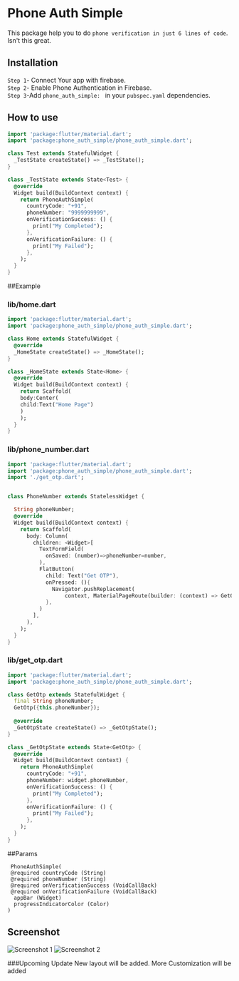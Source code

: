 # Phone Auth Simple

This package help you to do `phone verification in just 6 lines of code`. Isn't this great.

## Installation 

`Step 1`- Connect Your app with firebase.<br/>
`Step 2`- Enable Phone Authentication in Firebase.<br/>
`Step 3`-Add `phone_auth_simple: ` in your `pubspec.yaml` dependencies.<br/>

## How to use
```dart
import 'package:flutter/material.dart';
import 'package:phone_auth_simple/phone_auth_simple.dart';

class Test extends StatefulWidget {
  _TestState createState() => _TestState();
}

class _TestState extends State<Test> {
  @override
  Widget build(BuildContext context) {
    return PhoneAuthSimple(
      countryCode: "+91",
      phoneNumber: "9999999999",
      onVerificationSuccess: () {
        print("My Completed");
      },
      onVerificationFailure: () {
        print("My Failed");
      },
    );
  }
}
```

##Example

### lib/home.dart
```dart
import 'package:flutter/material.dart';
import 'package:phone_auth_simple/phone_auth_simple.dart';

class Home extends StatefulWidget {
  @override
  _HomeState createState() => _HomeState();
}

class _HomeState extends State<Home> {
  @override
  Widget build(BuildContext context) {
    return Scaffold(
    body:Center(
    child:Text("Home Page")
    )
    );
  }
}
```

### lib/phone_number.dart
```dart
import 'package:flutter/material.dart';
import 'package:phone_auth_simple/phone_auth_simple.dart';
import './get_otp.dart';


class PhoneNumber extends StatelessWidget {

  String phoneNumber;
  @override
  Widget build(BuildContext context) {
    return Scaffold(
      body: Column(
        children: <Widget>[
          TextFormField(
            onSaved: (number)=>phoneNumber=number,
          ),
          FlatButton(
            child: Text("Get OTP"),
            onPressed: (){
              Navigator.pushReplacement(
                  context, MaterialPageRoute(builder: (context) => GetOtp(phoneNumber:phoneNumber)));
            },
          )
        ],
      ),
    );
  }
}

```
### lib/get_otp.dart
```dart
import 'package:flutter/material.dart';
import 'package:phone_auth_simple/phone_auth_simple.dart';

class GetOtp extends StatefulWidget {
  final String phoneNumber;
  GetOtp({this.phoneNumber});
  
  @override
  _GetOtpState createState() => _GetOtpState();
}

class _GetOtpState extends State<GetOtp> {
  @override
  Widget build(BuildContext context) {
    return PhoneAuthSimple(
      countryCode: "+91",
      phoneNumber: widget.phoneNumber,
      onVerificationSuccess: () {
        print("My Completed");
      },
      onVerificationFailure: () {
        print("My Failed");
      },
    );
  }
}

```


##Params
  
  ```
   PhoneAuthSimple(
   @required countryCode (String) 
   @required phoneNumber (String)
   @required onVerificationSuccess (VoidCallBack)
   @required onVerificationFailure (VoidCallBack)
    appBar (Widget)
    progressIndicatorColor (Color)
  )
  ```
  
## Screenshot
<img src="/screenshot/screen1.JPEG" alt="Screenshot 1"/>
<img src="/screenshot/screen2.JPEG" alt="Screenshot 2"/> 
  
###Upcoming Update
New layout will be added.
More Customization will be added  